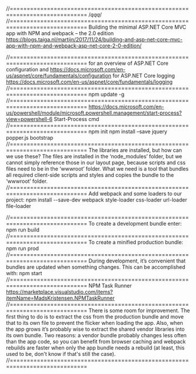//=============================================================================
/_qqq_/
//=============================================================================
Building the minimal ASP.NET Core MVC app with NPM and webpack – the 2.0 edition
https://blogs.taiga.nl/martijn/2017/11/24/building-and-asp-net-core-mvc-app-with-npm-and-webpack-asp-net-core-2-0-edition/

//=============================================================================
for an overview of ASP.NET Core configuration and
https://docs.microsoft.com/en-us/aspnet/core/fundamentals/configuration
for ASP.NET Core logging
https://docs.microsoft.com/en-us/aspnet/core/fundamentals/logging
//=============================================================================
npm update -g
//=============================================================================
https://docs.microsoft.com/en-us/powershell/module/microsoft.powershell.management/start-process?view=powershell-6
Start-Process cmd
//=============================================================================
npm init
npm install –save jquery popper.js bootstrap
//=============================================================================
The libraries are installed, but how can we use these? The files are installed
in the ‘node_modules’ folder, but we cannot simply reference those in our
layout page, because scripts and css files need to be in the ‘wwwroot’ folder.
What we need is a tool that bundles all required client-side scripts and styles
and copies the bundle to the ‘wwwroot’ folder.
//=============================================================================
Add webpack and some loaders to our project:
npm install --save-dev webpack style-loader css-loader url-loader file-loader

//=============================================================================
To create a development bundle enter:
npm run build
//=============================================================================
To create a minified production bundle:
npm run prod
//=============================================================================
During development, it’s convenient that bundles are updated when something
changes. This can be accomplished with:
npm start
//=============================================================================
NPM Task Runner
https://marketplace.visualstudio.com/items?itemName=MadsKristensen.NPMTaskRunner
//=============================================================================
There is some room for improvement. The first thing to do is to extract the css 
from the production bundle and move that to its own file to prevent the flicker 
when loading the app. Also, when the app grows it’s probably wise to extract the 
shared vendor libraries into its own bundle. Two reasons: a vendor bundle 
probably changes less often than the app code, so you can benefit from browser 
caching and webpack rebuilds are faster when only the app bundle needs a rebuild 
(at least, this used to be, don't know if that's still the case).
//=============================================================================
